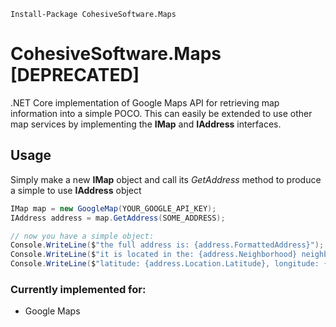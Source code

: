 ```
Install-Package CohesiveSoftware.Maps
```

# CohesiveSoftware.Maps [DEPRECATED]
.NET Core implementation of Google Maps API for retrieving map information into a simple POCO.  This can easily be extended to use other map services by implementing the **IMap** and **IAddress** interfaces.

## Usage

Simply make a new **IMap** object and call its *GetAddress* method to produce a simple to use **IAddress** object

```c#
IMap map = new GoogleMap(YOUR_GOOGLE_API_KEY);
IAddress address = map.GetAddress(SOME_ADDRESS);

// now you have a simple object:
Console.WriteLine($"the full address is: {address.FormattedAddress}");
Console.WriteLine($"it is located in the: {address.Neighborhood} neighborhood");'
Console.WriteLine($"latitude: {address.Location.Latitude}, longitude: {address.Location.Longitude}");'
```

### Currently implemented for:
- Google Maps
